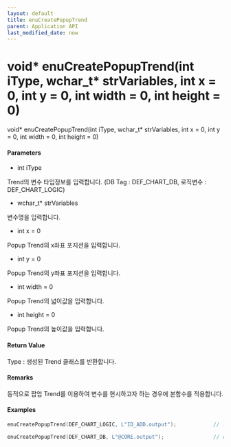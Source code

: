 ```yaml
---
layout: default
title: enuCreatePopupTrend
parent: Application API
last_modified_date: now
---
```

# void\* enuCreatePopupTrend\(int iType, wchar\_t\* strVariables, int x = 0, int y = 0, int width = 0, int height = 0\)

void\* enuCreatePopupTrend\(int iType, wchar\_t\* strVariables, int x = 0, int y = 0, int width = 0, int height = 0\)

#### Parameters

* int iType

Trend의 변수 타입정보를 입력합니다. \(DB Tag : DEF\_CHART\_DB, 로직변수 : DEF\_CHART\_LOGIC\)

* wchar\_t\* strVariables

변수명을 입력합니다.

* int x = 0

Popup Trend의 x좌표 포지션을 입력합니다.

* int y = 0

Popup Trend의 y좌표 포지션을 입력합니다.

* int width = 0

Popup Trend의 넓이값을 입력합니다.

* int height = 0

Popup Trend의 높이값을 입력합니다.

#### Return Value

Type : 생성된 Trend 클래스를 반환합니다.

#### Remarks

동적으로 팝업 Trend를 이용하여 변수를 현시하고자 하는 경우에 본함수를 적용합니다.

#### Examples

```cpp
enuCreatePopupTrend(DEF_CHART_LOGIC, L"ID_ADD.output");            // logic variable

enuCreatePopupTrend(DEF_CHART_DB, L"@CORE.output");                // db variable
```



